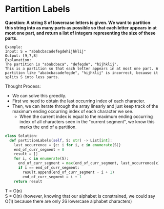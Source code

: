 # Partition Labels

<b>Question: A string S of lowercase letters is given. We want to partition this string into as many parts as possible so that each letter appears in at most one part, and return a list of integers representing the size of these parts.</b>

```
Example:   
Input: S = "ababcbacadefegdehijhklij"  
Output: [9,7,8]  
Explanation:  
The partition is "ababcbaca", "defegde", "hijhklij".  
This is a partition so that each letter appears in at most one part. A partition like "ababcbacadefegde", "hijhklij" is incorrect, because it splits S into less parts.
```

Thought Process:
* We can solve this greedily.
* First we need to obtain the last occurring index of each character.
* Then, we can iterate through the array linearly and just keep track of the maximum ending occurring index of each character we see.
  * When the current index is equal to the maximum ending occurring index of all characters seen in the "current segment", we know this marks the end of a partition.

```python
class Solution:
  def partitionLabels(self, S: str) -> List[int]:
    last_occurrence = {c: i for i, c in enumerate(S)}        
    end_of_curr_segment = 0
    result = []
    for i, c in enumerate(S):
      end_of_curr_segment = max(end_of_curr_segment, last_occurrence[c])
      if i == end_of_curr_segment:
        result.append(end_of_curr_segment - i + 1)
        end_of_curr_segment = i + 1
    return result     
```

T = O(n)  
S = O(n) (however, knowing that our alphabet is constrained, we could say O(1) because there are only 26 lowercase alphabet characters)
